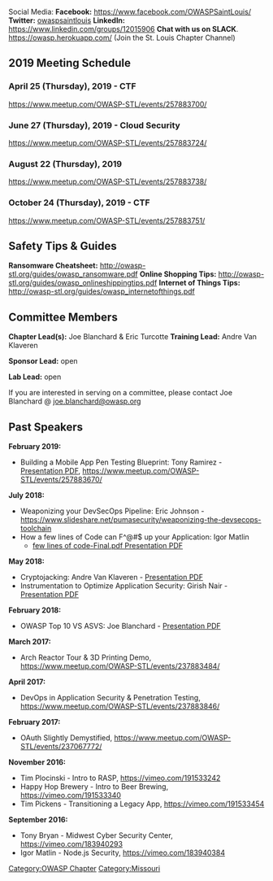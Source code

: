 Social Media:
<strong>Facebook:</strong> <https://www.facebook.com/OWASPSaintLouis/>
<strong>Twitter:</strong>
[owaspsaintlouis](https://twitter.com/owaspsaintlouis)
<strong>LinkedIn: </strong><https://www.linkedin.com/groups/12015906>
<strong>Chat with us on SLACK</strong>. <https://owasp.herokuapp.com/>
(Join the St. Louis Chapter Channel)

## 2019 Meeting Schedule

### April 25 (Thursday), 2019 - CTF

<https://www.meetup.com/OWASP-STL/events/257883700/>

### June 27 (Thursday), 2019 - Cloud Security

<https://www.meetup.com/OWASP-STL/events/257883724/>

### August 22 (Thursday), 2019

<https://www.meetup.com/OWASP-STL/events/257883738/>

### October 24 (Thursday), 2019 - CTF

<https://www.meetup.com/OWASP-STL/events/257883751/>

## Safety Tips & Guides

<strong>Ransomware Cheatsheet:</strong>
<http://owasp-stl.org/guides/owasp_ransomware.pdf>
<strong>Online Shopping Tips:</strong>
<http://owasp-stl.org/guides/owasp_onlineshippingtips.pdf>
<strong>Internet of Things Tips:</strong>
<http://owasp-stl.org/guides/owasp_internetofthings.pdf>

## Committee Members

<strong>Chapter Lead(s):</strong> Joe Blanchard & Eric Turcotte
<strong>Training Lead:</strong> Andre Van Klaveren

<strong>Sponsor Lead:</strong> open

<strong>Lab Lead:</strong> open

If you are interested in serving on a committee, please contact Joe
Blanchard @ <joe.blanchard@owasp.org>

## Past Speakers

**February 2019:**

  - Building a Mobile App Pen Testing Blueprint: Tony Ramirez -
    [Presentation
    PDF](https://www.owasp.org/images/4/45/Building_a_Mobile_App_Pen_Testing_Blueprint.pdf),
    <https://www.meetup.com/OWASP-STL/events/257883670/>

**July 2018:**

  - Weaponizing your DevSecOps Pipeline: Eric Johnson -
    <https://www.slideshare.net/pumasecurity/weaponizing-the-devsecops-toolchain>
  - How a few lines of Code can F^@\#$ up your Application: Igor Matlin
    - [few lines of code-Final.pdf Presentation
    PDF](http://owasp-stl.org/decks/2018_07-12-OWASP-STL-Checkmarx-A)

**May 2018:**

  - Cryptojacking: Andre Van Klaveren - [Presentation
    PDF](http://owasp-stl.org/decks/Cryptojacking_OWASP_STL_051718.pdf)
  - Instrumentation to Optimize Application Security: Girish Nair -
    [Presentation
    PDF](http://owasp-stl.org/decks/OWASP_Instrumentation_051718.pdf)

**February 2018:**

  - OWASP Top 10 VS ASVS: Joe Blanchard - [Presentation
    PDF](http://owasp-stl.org/decks/Top10vsASVS.pdf)

**March 2017:**

  - Arch Reactor Tour & 3D Printing Demo,
    <https://www.meetup.com/OWASP-STL/events/237883484/>

**April 2017:**

  - DevOps in Application Security & Penetration Testing,
    <https://www.meetup.com/OWASP-STL/events/237883846/>

**February 2017:**

  - OAuth Slightly Demystified,
    <https://www.meetup.com/OWASP-STL/events/237067772/>

**November 2016:**

  - Tim Plocinski - Intro to RASP, <https://vimeo.com/191533242>
  - Happy Hop Brewery - Intro to Beer Brewing,
    <https://vimeo.com/191533340>
  - Tim Pickens - Transitioning a Legacy App,
    <https://vimeo.com/191533454>

**September 2016:**

  - Tony Bryan - Midwest Cyber Security Center,
    <https://vimeo.com/183940293>
  - Igor Matlin - Node.js Security, <https://vimeo.com/183940384>


[Category:OWASP Chapter](Category:OWASP_Chapter "wikilink")
[Category:Missouri](Category:Missouri "wikilink")
